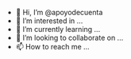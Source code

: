 - 👋 Hi, I’m @apoyodecuenta
- 👀 I’m interested in ...
- 🌱 I’m currently learning ...
- 💞️ I’m looking to collaborate on ...
- 📫 How to reach me ...

<!---
apoyodecuenta/apoyodecuenta is a ✨ special ✨ repository because its `README.md` (this file) appears on your GitHub profile.
You can click the Preview link to take a look at your changes.
--->
